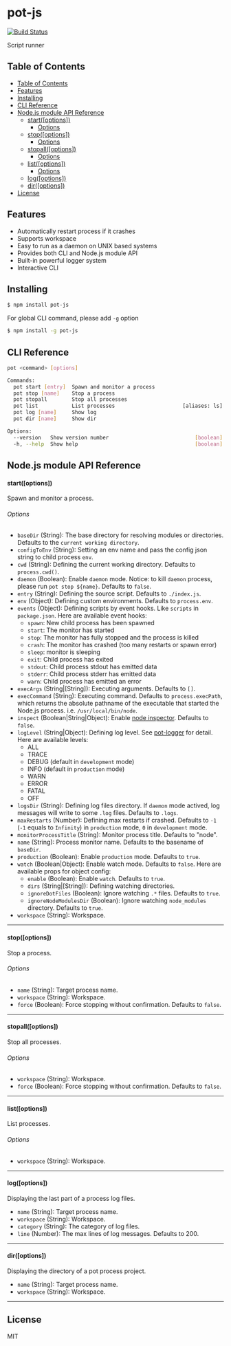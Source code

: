 # pot-js

[![Build Status](https://travis-ci.org/Cap32/pot-js.svg?branch=master)](https://travis-ci.org/Cap32/pot-js)

Script runner

## Table of Contents

<!-- TOC -->

* [Table of Contents](#table-of-contents)
* [Features](#features)
* [Installing](#installing)
* [CLI Reference](#cli-reference)
* [Node.js module API Reference](#nodejs-module-api-reference)
  * [start([options])](#startoptions)
    * [Options](#options)
  * [stop([options])](#stopoptions)
    * [Options](#options-1)
  * [stopall([options])](#stopalloptions)
    * [Options](#options-2)
  * [list([options])](#listoptions)
    * [Options](#options-3)
  * [log([options])](#logoptions)
  * [dir([options])](#diroptions)
* [License](#license)

<!-- /TOC -->

## Features

* Automatically restart process if it crashes
* Supports workspace
* Easy to run as a daemon on UNIX based systems
* Provides both CLI and Node.js module API
* Built-in powerful logger system
* Interactive CLI

## Installing

```bash
$ npm install pot-js
```

For global CLI command, please add `-g` option

```bash
$ npm install -g pot-js
```

## CLI Reference

```bash
pot <command> [options]

Commands:
  pot start [entry]  Spawn and monitor a process
  pot stop [name]    Stop a process
  pot stopall        Stop all processes
  pot list           List processes                      [aliases: ls]
  pot log [name]     Show log
  pot dir [name]     Show dir

Options:
  --version   Show version number                            [boolean]
  -h, --help  Show help                                      [boolean]
```

## Node.js module API Reference

#### start([options])

Spawn and monitor a process.

###### Options

* `baseDir` (String): The base directory for resolving modules or directories. Defaults to the `current working directory`.
* `configToEnv` (String): Setting an env name and pass the config json string to child process `env`.
* `cwd` (String): Defining the current working directory. Defaults to `process.cwd()`.
* `daemon` (Boolean): Enable `daemon` mode. Notice: to kill `daemon` process, please run `pot stop ${name}`. Defaults to `false`.
* `entry` (String): Defining the source script. Defaults to `./index.js`.
* `env` (Object): Defining custom environments. Defaults to `process.env`.
* `events` (Object): Defining scripts by event hooks. Like `scripts` in `package.json`. Here are available event hooks:
  * `spawn`: New child process has been spawned
  * `start`: The monitor has started
  * `stop`: The monitor has fully stopped and the process is killed
  * `crash`: The monitor has crashed (too many restarts or spawn error)
  * `sleep`: monitor is sleeping
  * `exit`: Child process has exited
  * `stdout`: Child process stdout has emitted data
  * `stderr`: Child process stderr has emitted data
  * `warn`: Child process has emitted an error
* `execArgs` (String|[String]): Executing arguments. Defaults to `[]`.
* `execCommand` (String): Executing command. Defaults to `process.execPath`, which returns the absolute pathname of the executable that started the Node.js process. i.e. `/usr/local/bin/node`.
* `inspect` (Boolean|String|Object): Enable [node inspector](https://nodejs.org/api/cli.html#cli_inspect_host_port). Defaults to `false`.
* `logLevel` (String|Object): Defining log level. See [pot-logger](https://github.com/cantonjs/pot-logger) for detail. Here are available levels:
  * ALL
  * TRACE
  * DEBUG (default in `development` mode)
  * INFO (default in `production` mode)
  * WARN
  * ERROR
  * FATAL
  * OFF
* `logsDir` (String): Defining log files directory. If `daemon` mode actived, log messages will write to some `.log` files. Defaults to `.logs`.
* `maxRestarts` (Number): Defining max restarts if crashed. Defaults to `-1` (`-1` equals to `Infinity`) in `production` mode, `0` in `development` mode.
* `monitorProcessTitle` (String): Monitor process title. Defaults to "node".
* `name` (String): Process monitor name. Defaults to the basename of `baseDir`.
* `production` (Boolean): Enable `production` mode. Defaults to `true`.
* `watch` (Boolean|Object): Enable watch mode. Defaults to `false`. Here are available props for object config:
  * `enable` (Boolean): Enable `watch`. Defaults to `true`.
  * `dirs` (String|[String]): Defining watching directories.
  * `ignoreDotFiles` (Boolean): Ignore watching `.*` files. Defaults to `true`.
  * `ignoreNodeModulesDir` (Boolean): Ignore watching `node_modules` directory. Defaults to `true`.
* `workspace` (String): Workspace.

---

#### stop([options])

Stop a process.

###### Options

* `name` (String): Target process name.
* `workspace` (String): Workspace.
* `force` (Boolean): Force stopping without confirmation. Defaults to `false`.

---

#### stopall([options])

Stop all processes.

###### Options

* `workspace` (String): Workspace.
* `force` (Boolean): Force stopping without confirmation. Defaults to `false`.

---

#### list([options])

List processes.

###### Options

* `workspace` (String): Workspace.

---

#### log([options])

Displaying the last part of a process log files.

* `name` (String): Target process name.
* `workspace` (String): Workspace.
* `category` (String): The category of log files.
* `line` (Number): The max lines of log messages. Defaults to 200.

---

#### dir([options])

Displaying the directory of a pot process project.

* `name` (String): Target process name.
* `workspace` (String): Workspace.

---

## License

MIT
